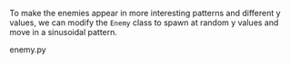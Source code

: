 To make the enemies appear in more interesting patterns and different y values, we can modify the `Enemy` class to spawn at random y values and move in a sinusoidal pattern.

enemy.py
